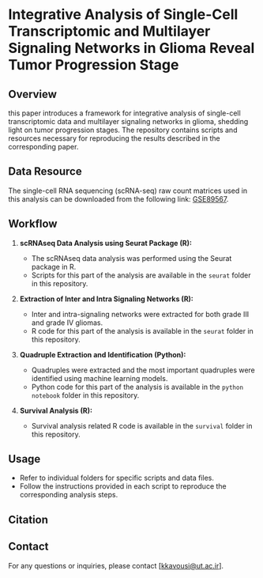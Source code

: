 # Integrative Analysis of Single-Cell Transcriptomic and Multilayer Signaling Networks in Glioma Reveal Tumor Progression Stage

## Overview
this paper introduces a framework for integrative analysis of single-cell transcriptomic data and multilayer signaling networks in glioma, shedding light on tumor progression stages. The repository contains scripts and resources necessary for reproducing the results described in the corresponding paper.

## Data Resource
The single-cell RNA sequencing (scRNA-seq) raw count matrices used in this analysis can be downloaded from the following link: [GSE89567](https://www.ncbi.nlm.nih.gov/geo/query/acc.cgi).

## Workflow
1. **scRNAseq Data Analysis using Seurat Package (R):**
   - The scRNAseq data analysis was performed using the Seurat package in R. 
   - Scripts for this part of the analysis are available in the `seurat` folder in this repository.

2. **Extraction of Inter and Intra Signaling Networks (R):**
   - Inter and intra-signaling networks were extracted for both grade III and grade IV gliomas.
   - R code for this part of the analysis is available in the `seurat` folder in this repository.

3. **Quadruple Extraction and Identification (Python):**
   - Quadruples were extracted and the most important quadruples were identified using machine learning models.
   - Python code for this part of the analysis is available in the `python notebook` folder in this repository.

4. **Survival Analysis (R):**
   - Survival analysis related R code is available in the `survival` folder in this repository.

## Usage
- Refer to individual folders for specific scripts and data files.
- Follow the instructions provided in each script to reproduce the corresponding analysis steps.

## Citation

## Contact
For any questions or inquiries, please contact [kkavousi@ut.ac.ir].

